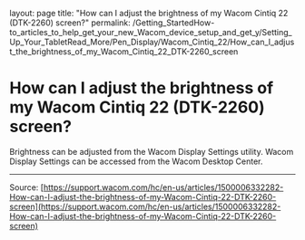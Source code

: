 layout: page
title: "How can I adjust the brightness of my Wacom Cintiq 22 (DTK-2260) screen?"
permalink: /Getting_StartedHow-to_articles_to_help_get_your_new_Wacom_device_setup_and_get_y/Setting_Up_Your_TabletRead_More/Pen_Display/Wacom_Cintiq_22/How_can_I_adjust_the_brightness_of_my_Wacom_Cintiq_22_DTK-2260_screen

# How can I adjust the brightness of my Wacom Cintiq 22 (DTK-2260) screen?

Brightness can be adjusted from the Wacom Display Settings utility. Wacom Display Settings can be accessed from the Wacom Desktop Center.

---
Source: [https://support.wacom.com/hc/en-us/articles/1500006332282-How-can-I-adjust-the-brightness-of-my-Wacom-Cintiq-22-DTK-2260-screen](https://support.wacom.com/hc/en-us/articles/1500006332282-How-can-I-adjust-the-brightness-of-my-Wacom-Cintiq-22-DTK-2260-screen)
